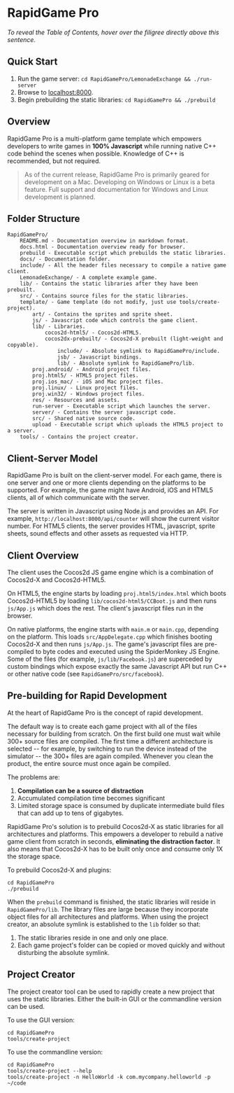 
RapidGame Pro
=============

*To reveal the Table of Contents, hover over the filigree directly above this sentence.*


Quick Start
-----------

1. Run the game server: `cd RapidGamePro/LemonadeExchange && ./run-server`
2. Browse to [localhost:8000](http://localhost:8000/).
3. Begin prebuilding the static libraries: `cd RapidGamePro && ./prebuild`


Overview
--------

RapidGame Pro is a multi-platform game template which empowers developers to write games in **100% Javascript** while running native C++ code behind the scenes when possible. Knowledge of C++ is recommended, but not required.

> As of the current release, RapidGame Pro is primarily geared for development on a Mac. Developing on Windows or Linux is a beta feature. Full support and documentation for Windows and Linux development is planned.


Folder Structure
----------------

    RapidGamePro/
        README.md - Documentation overview in markdown format.
        docs.html - Documentation overview ready for browser.
        prebuild - Executable script which prebuilds the static libraries.
        docs/ - Documentation folder.
        include/ - All the header files necessary to compile a native game client.
        LemonadeExchange/ - A complete example game.
        lib/ - Contains the static libraries after they have been prebuilt.
        src/ - Contains source files for the static libraries.
        template/ - Game template (do not modify, just use tools/create-project).
            art/ - Contains the sprites and sprite sheet.
            js/ - Javascript code which controls the game client.
            lib/ - Libraries.
                cocos2d-html5/ - Cocos2d-HTML5.
                cocos2dx-prebuilt/ - Cocos2d-X prebuilt (light-weight and copyable).
                    include/ - Absolute symlink to RapidGamePro/include.
                    jsb/ - Javascript bindings.
                    lib/ - Absolute symlink to RapidGamePro/lib.
            proj.android/ - Android project files.
            proj.html5/ - HTML5 project files.
            proj.ios_mac/ - iOS and Mac project files.
            proj.linux/ - Linux project files.
            proj.win32/ - Windows project files.
            res/ - Resources and assets.
            run-server - Executable script which launches the server.
            server/ - Contains the server javascript code.
            src/ - Shared native source code.
            upload - Executable script which uploads the HTML5 project to a server.
        tools/ - Contains the project creator.


Client-Server Model
-------------------

RapidGame Pro is built on the client-server model. For each game, there is one server and one or more clients depending on the platforms to be supported. For example, the game might have Android, iOS and HTML5 clients, all of which communicate with the server.

The server is written in Javascript using Node.js and provides an API. For example, `http://localhost:8000/api/counter` will show the current visitor number. For HTML5 clients, the server provides HTML, javascript, sprite sheets, sound effects and other assets as requested via HTTP.


Client Overview
---------------

The client uses the Cocos2d JS game engine which is a combination of Cocos2d-X and Cocos2d-HTML5.

On HTML5, the engine starts by loading `proj.html5/index.html` which boots Cocos2d-HTML5 by loading `lib/cocos2d-html5/CCBoot.js` and then runs `js/App.js` which does the rest. The client's javascript files run in the browser.

On native platforms, the engine starts with `main.m` or `main.cpp`, depending on the platform. This loads `src/AppDelegate.cpp` which finishes booting Cocos2d-X and then runs `js/App.js`. The game's javascript files are pre-compiled to byte codes and executed using the SpiderMonkey JS Engine. Some of the files (for example, `js/lib/Facebook.js`) are superceded by custom bindings which expose exactly the same Javascript API but run C++ or other native code (see `RapidGamePro/src/facebook`).


Pre-building for Rapid Development
----------------------------------

At the heart of RapidGame Pro is the concept of rapid development.

The default way is to create each game project with all of the files necessary for building from scratch. On the first build one must wait while 300+ source files are compiled. The first time a different architecture is selected -- for example, by switching to run the device instead of the simulator -- the 300+ files are again compiled. Whenever you clean the product, the entire source must once again be compiled.

The problems are:

 1. **Compilation can be a source of distraction**
 2. Accumulated compilation time becomes significant
 3. Limited storage space is consumed by duplicate intermediate build files that can add up to tens of gigabytes.

RapidGame Pro's solution is to prebuild Cocos2d-X as static libraries for all architectures and platforms. This empowers a developer to rebuild a native game client from scratch in seconds, **eliminating the distraction factor**. It also means that Cocos2d-X has to be built only once and consume only 1X the storage space.

To prebuild Cocos2d-X and plugins:

    cd RapidGamePro
	./prebuild

When the `prebuild` command is finished, the static libraries will reside in `RapidGamePro/lib`. The library files are large because they incorporate object files for all architectures and platforms. When using the project creator, an absolute symlink is established to the `lib` folder so that:

1. The static libraries reside in one and only one place.
2. Each game project's folder can be copied or moved quickly and without disturbing the absolute symlink.


Project Creator
---------------

The project creator tool can be used to rapidly create a new project that uses the static libraries. Either the built-in GUI or the commandline version can be used.

To use the GUI version:

    cd RapidGamePro
    tools/create-project

To use the commandline version:

    cd RapidGamePro
	tools/create-project --help
    tools/create-project -n HelloWorld -k com.mycompany.helloworld -p ~/code






